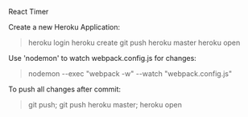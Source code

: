 React Timer

Create a new Heroku Application:
>  heroku login 
>  heroku create
>  git push heroku master
>  heroku open

Use 'nodemon' to watch webpack.config.js for changes:
>  nodemon --exec "webpack -w" --watch "webpack.config.js"

To push all changes after commit:
>  git push; git push heroku master; heroku open